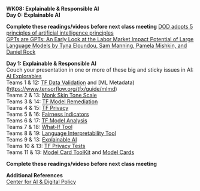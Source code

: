 **WK08: Explainable & Responsible AI**  
**Day 0: Explainable AI**  

**Complete these readings/videos before next class meeting**
[DOD adopts 5 principles of artificial intelligence principles](https://www.defense.gov/News/News-Stories/Article/Article/2094085/dod-adopts-5-principles-of-artificial-intelligence-ethics/#.Y_l9b-fnkIY.linkedin)  
[GPTs are GPTs: An Early Look at the Labor Market Impact Potential of Large Language Models by Tyna Eloundou, Sam Manning, Pamela Mishkin, and Daniel Rock](https://arxiv.org/abs/2303.10130)  

**Day 1: Explainable & Responsible AI**  
Couch your presentation in one or more of these big and sticky issues in AI: [AI Explorables](https://pair.withgoogle.com/explorables/)   
Teams 1 & 12: [TF Data Validation](https://www.tensorflow.org/tfx/guide/tfdv) and [ML Metadata)(https://www.tensorflow.org/tfx/guide/mlmd)  
Teams 2 & 13: [Monk Skin Tone Scale](https://www.skintone.google/)  
Teams 3 & 14: [TF Model Remediation](https://www.tensorflow.org/responsible_ai/model_remediation)  
Teams 4 & 15: [TF Privacy](https://www.tensorflow.org/responsible_ai/privacy/guide)     
Teams 5 & 16: [Fairness Indicators](https://www.tensorflow.org/responsible_ai/fairness_indicators/guide)  
Teams 6 & 17: [TF Model Analysis](https://www.tensorflow.org/tfx/model_analysis/install)  
Teams 7 & 18: [What-If Tool](https://pair-code.github.io/what-if-tool/)  
Teams 8 & 19: [Language Interpretability Tool](https://pair-code.github.io/lit/)  
Teams 9 & 13: [Explainable AI](https://cloud.google.com/explainable-ai)  
Teams 10 & 13: [TF Privacy Tests](https://blog.tensorflow.org/2020/06/introducing-new-privacy-testing-library.html?_gl=1*1p30nlg*_ga*MTIwMTc0NTIyOS4xNjc1NjIzNDYw*_ga_W0YLR4190T*MTY3OTUxMzk0My43My4xLjE2Nzk1MTQ2NDkuMC4wLjA.)  
Teams 11 & 13: [Model Card ToolKit](https://www.tensorflow.org/responsible_ai/model_card_toolkit/guide) and 
[Model Cards](https://github.com/tingtingchung/AI.Mason/edit/main/WK08:%20Explainable%20&%20Responsible%20AI.md)    

**Complete these readings/videso before next class meeting**  

**Additional References**  
[Center for AI & Digital Policy](https://www.caidp.org/)  
